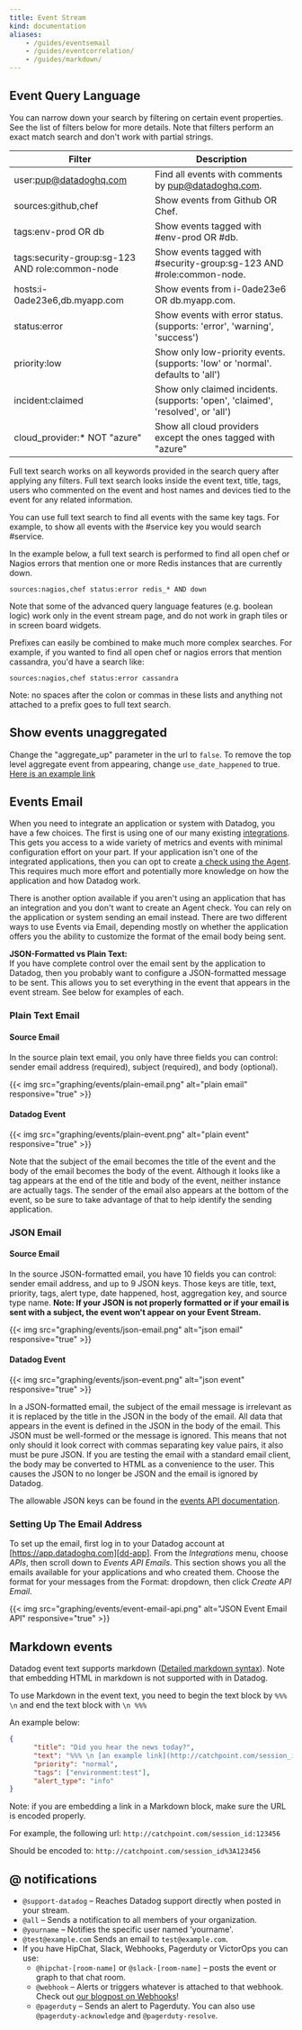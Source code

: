```yaml
---
title: Event Stream
kind: documentation
aliases:
    - /guides/eventsemail
    - /guides/eventcorrelation/
    - /guides/markdown/
---
```


## Event Query Language

You can narrow down your search by filtering on certain event properties. See the list of filters below for more details.
Note that filters perform an exact match search and don't work with partial strings.

| Filter                                          | Description                                                                      |
| --------                                        | -------------                                                                    |
| user:pup@datadoghq.com                          | Find all events with comments by pup@datadoghq.com.                              |
| sources:github,chef                             | Show events from Github OR Chef.                                                 |
| tags:env-prod OR db                             | Show events tagged with #env-prod OR #db.                                        |
| tags:security-group:sg-123 AND role:common-node | Show events tagged with #security-group:sg-123 AND #role:common-node.            |
| hosts:i-0ade23e6,db.myapp.com                   | Show events from i-0ade23e6 OR db.myapp.com.                                     |
| status:error                                    | Show events with error status. (supports: 'error', 'warning', 'success')         |
| priority:low                                    | Show only low-priority events. (supports: 'low' or 'normal'. defaults to 'all')  |
| incident:claimed                                | Show only claimed incidents. (supports: 'open', 'claimed', 'resolved', or 'all') |
| cloud_provider:* NOT "azure"                    | Show all cloud providers except the ones tagged with "azure"                     |

Full text search works on all keywords provided in the search query after applying any filters. Full text search looks inside the event text, title, tags, users who commented on the event and host names and devices tied to the event for any related information.

You can use full text search to find all events with the same key tags. For example, to show all events with the #service key you would search #service.

In the example below, a full text search is performed to find all open chef or Nagios errors that mention one or more Redis instances that are currently down.

`sources:nagios,chef status:error redis_* AND down`

Note that some of the advanced query language features (e.g. boolean logic) work only in the event stream page, and do not work in graph tiles or in screen board widgets.

Prefixes can easily be combined to make much more complex searches.  For example, if you wanted to find all open chef or nagios errors that mention cassandra, you'd have a search like:

`sources:nagios,chef status:error cassandra`

Note: no spaces after the colon or commas in these lists and anything not attached to a prefix goes to full text search.

## Show events unaggregated

Change the "aggregate_up" parameter in the url to `false`.
To remove the top level aggregate event from appearing, change `use_date_happened` to true. [Here is an example link][3]

## Events Email

When you need to integrate an application or system with Datadog, you have a few choices. The first is using one of our many existing [integrations][integrations].
This gets you access to a wide variety of metrics and events with minimal configuration effort on your part. If your application isn't one of the integrated applications, then you can opt to create [a check using the Agent][agentcheck].   This requires much more effort and potentially more knowledge on how the application and how Datadog work.

There is another option available if you aren't using an application that has an integration and you don't want to create an Agent check. You can rely on the application or system sending an email instead. There are two different ways to use Events via Email, depending mostly on whether the application offers you the ability to customize the format of the email body being sent.

<div class="alert alert-info">
<b>JSON-Formatted vs Plain Text:</b> <br>
If you have complete control over the email sent by the application to Datadog, then you probably want to configure a JSON-formatted message to be sent.
This allows you to set everything in the event that appears in the event
stream. See below for examples of each.
</div>

### Plain Text Email
#### Source Email

In the source plain text email, you only have three fields you can control: sender email address (required), subject (required), and body (optional).

{{< img src="graphing/events/plain-email.png" alt="plain email" responsive="true" >}}

#### Datadog Event

{{< img src="graphing/events/plain-event.png" alt="plain event" responsive="true" >}}

Note that the subject of the email becomes the title of the event and the body of the email becomes the body of the event. Although it looks like a tag appears at the end of the title and body of the event, neither instance are actually tags. The sender of the email also appears at the bottom of the event, so be sure to take advantage of that to help identify the sending application.

### JSON Email
#### Source Email

In the source JSON-formatted email, you have 10 fields you can control: sender email address, and up to 9 JSON keys. Those keys are title, text, priority, tags, alert type,  date happened,  host, aggregation key, and source type name.
**Note: If your JSON is not properly formatted or if your email is sent with a subject, the event won't appear on your Event Stream.**

{{< img src="graphing/events/json-email.png" alt="json email" responsive="true" >}}

#### Datadog Event

{{< img src="graphing/events/json-event.png" alt="json event" responsive="true" >}}

In a JSON-formatted email, the subject of the email message is irrelevant as it is replaced by the title in the JSON in the body of the email. All data that appears in the event is defined in the JSON in the body of the email. This JSON must be well-formed or the message is ignored. This means that not only should it look correct with commas separating key value pairs, it also must be pure JSON.
If you are testing the email with a standard email client, the body may be converted to HTML as a convenience to the user. This causes the JSON to no longer be JSON and the email is ignored by Datadog.

The allowable JSON keys can be found in the [events API documentation][eventsapi].

### Setting Up The Email Address

To set up the email, first log in to your Datadog account at [https://app.datadoghq.com][dd-app]. From the *Integrations* menu, choose *APIs*, then scroll down to *Events API Emails*. This section shows you all the emails available for your applications and who created them. Choose the format for your messages from the Format: dropdown, then click *Create API Email*.

{{< img src="graphing/events/event-email-api.png" alt="JSON Event Email API" responsive="true" >}}

[integrations]: /integrations
[agentcheck]: /agent/agent_checks
[eventsapi]: /api/#events
[dd-app]: https://app.datadoghq.com

## Markdown events
Datadog event text supports markdown ([Detailed markdown syntax](http://daringfireball.net/projects/markdown/syntax#lin)).
Note that embedding HTML in markdown is not supported with in Datadog.

To use Markdown in the event text, you need to begin the text block by `%%% \n` and end the text block with `\n %%%`

An example below:
```json
{
      "title": "Did you hear the news today?",
      "text": "%%% \n [an example link](http://catchpoint.com/session_id \"Title\") \n %%%",
      "priority": "normal",
      "tags": ["environment:test"],
      "alert_type": "info"
}
```

Note: if you are embedding a link in a Markdown block, make sure the URL is encoded properly.

For example, the following url: `http://catchpoint.com/session_id:123456`

Should be encoded to: `http://catchpoint.com/session_id%3A123456`

## @ notifications

* `@support-datadog` – Reaches Datadog support directly when posted in your stream.
* `@all` – Sends a notification to all members of your organization.
* `@yourname` – Notifies the specific user named 'yourname'.
* `@test@example.com` Sends an email to `test@example.com`.
* If you have HipChat, Slack, Webhooks, Pagerduty or VictorOps you can use:
    * `@hipchat-[room-name]` or `@slack-[room-name]` – posts the event or graph to that chat room.
    * `@webhook` – Alerts or triggers whatever is attached to that webhook. Check out [our blogpost on Webhooks][events-1]!
    * `@pagerduty` – Sends an alert to Pagerduty. You can also use `@pagerduty-acknowledge` and `@pagerduty-resolve`.

[events-1]: https://www.datadoghq.com/blog/send-alerts-sms-customizable-webhooks-twilio

[1]: /monitors/
[2]: /graphing/event_stream
[3]: https://app.datadoghq.com/event/stream?show_private=true&aggregate_up=false&use_date_happened=true&per_page=30&display_timeline=true&from_ts=1418047200000&to_ts=1418050800000&incident=true&codemirror_editor=true&live=true&bucket_size=60000
